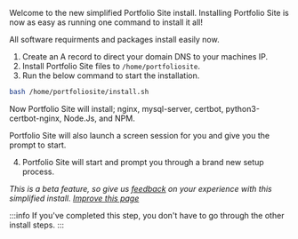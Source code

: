 Welcome to the new simplified Portfolio Site install. Installing Portfolio Site is now as easy as running one command to install it all!

All software requirments and packages install easily now.

1. Create an A record to direct your domain DNS to your machines IP.
2. Install Portfolio Site files to `/home/portfoliosite`.
3. Run the below command to start the installation.

```sh
bash /home/portfoliosite/install.sh
```

Now Portfolio Site will install; nginx, mysql-server, certbot, python3-certbot-nginx, Node.Js, and NPM.

Portfolio Site will also launch a screen session for you and give you the prompt to start.

4. Portfolio Site will start and prompt you through a brand new setup process.

*This is a beta feature, so give us [feedback](https://bugs.faxes.zone/projects/portfoliosite/add?t=feedback) on your experience with this simplified install.*
*[Improve this page](https://github.com/FAXES/Documentation/tree/main/portfoliosite)*

:::info
If you've completed this step, you don't have to go through the other install steps.
:::
